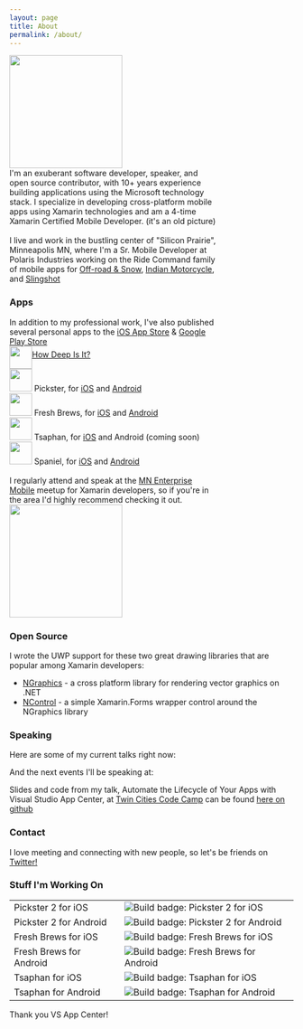 ```yaml
---
layout: page
title: About
permalink: /about/
---
```


<div>
  <div style="display: inline-block;" align="top">
    <img src="{{site.baseurl}}/images/trophyPhoto.jpg" width="200" />  
  </div>
  <div style="display: inline-block; width: 73%; vertical-align: top;">I'm an exuberant software developer, speaker, and open source contributor, with 10+ years experience building applications using the Microsoft technology stack. I specialize in developing cross-platform mobile apps using Xamarin technologies and am a 4-time Xamarin Certified Mobile Developer. (it's an old picture) <br/><br/>
  I live and work in the bustling center of "Silicon Prairie", Minneapolis MN, where I'm a Sr. Mobile Developer at Polaris Industries working on the Ride Command family of mobile apps for <a href="https://ridecommand.polaris.com/en-us/landing-pages/AppLandingPage">Off-road & Snow</a>, <a href="https://ridecommand.indianmotorcycle.com/en-us/home">Indian Motorcycle</a>, and <a href="https://ridecommand.slingshot.polaris.com/en-us/home">Slingshot</a>
  </div>
</div>

### Apps

<div>
  <div style="display: inline-block; width: 73%; vertical-align: top;">
    In addition to my professional work, I've also published several personal apps to the <a href="https://itunes.apple.com/us/developer/tom-soderling/id955364124">iOS App Store</a> & <a href="https://play.google.com/store/apps/developer?id=MinneAppolis+Labs,+LLC">Google Play Store</a>
    <br />
    <img src="{{site.baseurl}}/images/XCMD_badge.svg" align="middle" width="40" /><a href="https://itunes.apple.com/us/app/how-deep-is-it/id955364125">How Deep Is It?</a>
    <br />
    <img src="{{site.baseurl}}/images/XCMD_badge.svg" width="40" /> Pickster, for <a href="https://itunes.apple.com/us/app/pickster/id1055947478">iOS</a> and <a href="https://play.google.com/store/apps/details?id=com.tomsoderling.Pickster">Android</a>
    <br />
    <img src="{{site.baseurl}}/images/XCMD_badge.svg" width="40" /> Fresh Brews, for <a href="https://itunes.apple.com/us/app/fresh-brews/id1358205316">iOS</a> and <a href="https://play.google.com/store/apps/details?id=com.tomsoderling.freshbrews">Android</a>
    <br />
    <img src="{{site.baseurl}}/images/XCMD_badge.svg" width="40" /> Tsaphan, for <a href="https://itunes.apple.com/us/app/tsaphan/id1445380570">iOS</a> and Android (coming soon)
    <br />
    <img src="{{site.baseurl}}/images/XCMD_badge.svg" width="40" /> Spaniel, for <a href="https://itunes.apple.com/us/app/spaniel/id1330330719">iOS</a> and <a href="https://play.google.com/store/apps/details?id=com.TomSoderling.Spaniel">Android</a>
    <br />
    <br />
    I regularly attend and speak at the <a href="https://www.meetup.com/Minnesota-Enterprise-Mobile">MN Enterprise Mobile</a> meetup for Xamarin developers, so if you're in the area I'd highly recommend checking it out.
  </div>
    <div style="display: inline-block;" align="top">
      <!-- <img src="{{site.baseurl}}/images/xcmdBadge.png" width="200" />   -->
      <img src="{{site.baseurl}}/images/XCMD_badge.svg" width="200" />
      <!-- <img src="{{site.baseurl}}/images/planetxamarin-featured-badge.png" alt="Featured on Planet Xamarin badge" width="200"> -->
    </div>
</div>


### Open Source

I wrote the UWP support for these two great drawing libraries that are popular among Xamarin developers:  
 - [NGraphics](https://github.com/praeclarum/NGraphics) - a cross platform library for rendering vector graphics on .NET
 - [NControl](https://github.com/chrfalch/NControl) - a simple Xamarin.Forms wrapper control around the NGraphics library


### Speaking

Here are some of my current talks right now:
<script type="text/javascript" src="https://sessionize.com/api/speaker/sessions/8d17c4ea-d93b-48fc-a090-03db71381100/0x0xfa6321x"></script>

And the next events I'll be speaking at:
<script type="text/javascript" src="https://sessionize.com/api/speaker/events/8d17c4ea-d93b-48fc-a090-03db71381100/0x0xfa6321x"></script>

Slides and code from my talk, Automate the Lifecycle of Your Apps with Visual Studio App Center, at [Twin Cities Code Camp](https://twincitiescodecamp.com) can be found [here on github](https://github.com/TomSoderling/VSAppCenter)


### Contact

I love meeting and connecting with new people, so let's be friends on [Twitter!](https://twitter.com/tomsoderling)


### Stuff I'm Working On  

<table>
  <tr>
    <td>Pickster 2 for iOS </td>
    <td><img src="https://build.appcenter.ms/v0.1/apps/7464ca5b-fc9a-4165-981b-7d28c8d2af47/branches/master/badge" alt="Build badge: Pickster 2 for iOS"></td>
  </tr>
  <tr>
    <td>Pickster 2 for Android </td>
    <td><img src="https://build.appcenter.ms/v0.1/apps/960f28cf-5268-4032-b79e-2b0e39b91d29/branches/master/badge" alt="Build badge: Pickster 2 for Android"></td>
  </tr>

  <tr>
    <td>Fresh Brews for iOS </td>
    <td><img src="https://build.appcenter.ms/v0.1/apps/6d077ca8-645e-407e-bf9f-a426edad8851/branches/master/badge" alt="Build badge: Fresh Brews for iOS"></td>
  </tr>
  <tr>
    <td>Fresh Brews for Android </td>
    <td><img src="https://build.appcenter.ms/v0.1/apps/d6215694-9215-4306-aeef-d24098d9ce06/branches/master/badge" alt="Build badge: Fresh Brews for Android"></td>
  </tr>

  <tr>
    <td>Tsaphan for iOS </td>
    <td><img src="https://build.appcenter.ms/v0.1/apps/8eb0798c-44e4-4b87-99f3-610bb54e63f2/branches/master/badge" alt="Build badge: Tsaphan for iOS"></td>
  </tr>
  <tr>
    <td>Tsaphan for Android </td>
    <td><img src="https://build.appcenter.ms/v0.1/apps/021b1fd4-f16f-4135-8073-326b15713604/branches/master/badge"
    alt="Build badge: Tsaphan for Android"></td>
  </tr>
</table>
Thank you VS App Center!


<!--
<a href="{{site.baseurl}}/resume/Tom_Soderling_Resume.pdf" download>My Resume</a>
-->

<!--### Press

- Case study on the [Xamarin blog](https://blog.xamarin.com/mobile-composer-transforms-products-people-and-processes-with-xamarin-apps/)
- Case study [by Microsoft](https://customers.microsoft.com/en-us/story/orchestrating-marketing-and-sales-performance)-->